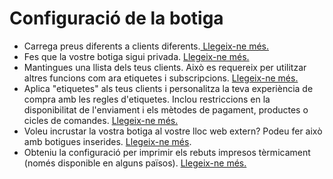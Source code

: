 # Configuració de la botiga

* Carrega preus diferents a clients diferents.[ Llegeix-ne més.](https://guia.katuma.org/funcionalitats-avancades/productes/configuracio-de-la-botiga/preu-especific-segons-el-tipus-de-client)
* Fes que la vostre botiga sigui privada. [Llegeix-ne més.](https://guia.katuma.org/funcionalitats-avancades/productes/configuracio-de-la-botiga/botiga-privada)
* Mantingues una llista dels teus clients. Això es requereix per utilitzar altres funcions com ara etiquetes i subscripcions. [Llegeix-ne més.](https://guia.katuma.org/funcionalitats-avancades/productes/configuracio-de-la-botiga/consumidores)
* Aplica "etiquetes" als teus clients i personalitza la teva experiència de compra amb les regles d'etiquetes. Inclou restriccions en la disponibilitat de l'enviament i els mètodes de pagament, productes o cicles de comandes. [Llegeix-ne més.](https://guia.katuma.org/funcionalitats-avancades/configuracio-de-la-botiga/etiquetes-i-regles-de-les-etiquetes)
* Voleu incrustar la vostra botiga al vostre lloc web extern? Podeu fer això amb botigues inserides. [Llegeix-ne més](https://guia.katuma.org/funcionalitats-avancades/configuracio-de-la-botiga/incrustacio-de-la-botiga).&#x20;
* Obteniu la configuració per imprimir els rebuts impresos tèrmicament (només disponible en alguns països). [Llegeix-ne més.](https://guia.katuma.org/funcionalitats-avancades/configuracio-de-la-botiga/tiquets-impresos-en-paper-termic)

